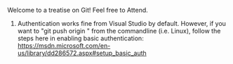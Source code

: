 Welcome to a treatise on Git!  Feel free to Attend.

1. Authentication works fine from Visual Studio by default.  However, if you want to "git push origin <branch>" from the commandline (i.e. Linux), follow the steps here in enabling basic authentication: https://msdn.microsoft.com/en-us/library/dd286572.aspx#setup_basic_auth

